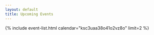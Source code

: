 ```yaml
---
layout: default
title: Upcoming Events
---
```


{% include event-list.html calendar="ksc3uaa38o41o2vz8o" limit=2 %}
